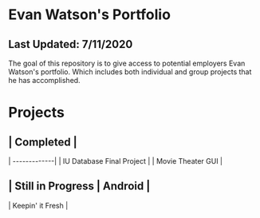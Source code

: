 # Evan Watson's Portfolio
## Last Updated: 7/11/2020
The goal of this repository is to give access to potential employers Evan Watson's portfolio. Which includes both individual and group projects that he has accomplished.

# Projects
## | Completed           |
| -------------|
| IU Database Final Project |
| Movie Theater GUI |
## | Still in Progress | Android |
| Keepin' it Fresh |
